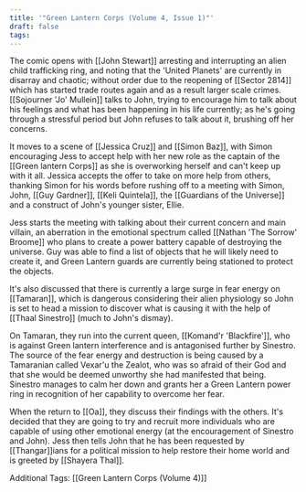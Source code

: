 ```yaml
---
title: '"Green Lantern Corps (Volume 4, Issue 1)"'
draft: false
tags:
---
```

The comic opens with [[John Stewart]] arresting and interrupting an alien child trafficking ring, and noting that the 'United Planets' are currently in disarray and chaotic; without order due to the reopening of [[Sector 2814]] which has started trade routes again and as a result larger scale crimes. [[Sojourner 'Jo' Mullein]] talks to John, trying to encourage him to talk about his feelings and what has been happening in his life currently; as he's going through a stressful period but John refuses to talk about it, brushing off her concerns.

It moves to a scene of [[Jessica Cruz]] and [[Simon Baz]], with Simon encouraging Jess to accept help with her new role as the captain of the [[Green lantern Corps]] as she is overworking herself and can't keep up with it all. Jessica accepts the offer to take on more help from others, thanking Simon for his words before rushing off to a meeting with Simon, John, [[Guy Gardner]], [[Keli Quintela]], the [[Guardians of the Universe]] and a construct of John's younger sister, Ellie.

Jess starts the meeting with talking about their current concern and main villain, an aberration in the emotional spectrum called [[Nathan 'The Sorrow' Broome]] who plans to create a power battery capable of destroying the universe. Guy was able to find a list of objects that he will likely need to create it, and Green Lantern guards are currently being stationed to protect the objects.

It's also discussed that there is currently a large surge in fear energy on [[Tamaran]], which is dangerous considering their alien physiology so John is set to head a mission to discover what is causing it with the help of [[Thaal Sinestro]] (much to John's dismay).

On Tamaran, they run into the current queen, [[Komand'r 'Blackfire']], who is against Green lantern interference and is antagonised further by Sinestro. The source of the fear energy and destruction is being caused by a Tamaranian called Vexar'u the Zealot, who was so afraid of their God and that she would be deemed unworthy she had manifested that being. Sinestro manages to calm her down and grants her a Green Lantern power ring in recognition of her capability to overcome her fear. 

When the return to [[Oa]], they discuss their findings with the others. It's decided that they are going to try and recruit more individuals who are capable of using other emotional energy (at the encouragement of Sinestro and John). Jess then tells John that he has been requested by [[Thangar]]ians for a political mission to help restore their home world and is greeted by [[Shayera Thal]].

Additional Tags: [[Green Lantern Corps (Volume 4)]]